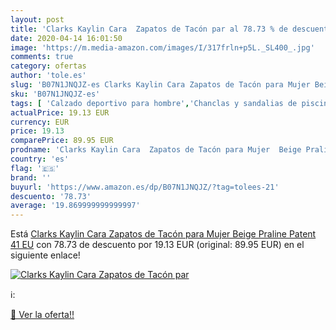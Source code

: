 ```yaml
---
layout: post
title: 'Clarks Kaylin Cara  Zapatos de Tacón par al 78.73 % de descuento'
date: 2020-04-14 16:01:50
image: 'https://m.media-amazon.com/images/I/317frln+p5L._SL400_.jpg'
comments: true
category: ofertas
author: 'tole.es'
slug: 'B07N1JNQJZ-es Clarks Kaylin Cara Zapatos de Tacón para Mujer Beige...'
sku: 'B07N1JNQJZ-es'
tags: [ 'Calzado deportivo para hombre','Chanclas y sandalias de piscina para hombre','Sandalias de vestir para hombre','Zapatillas y calzado deportivo para hombre','Zapatos','Zapatos para hombre','Zapatos y complementos','zapatos', ]
actualPrice: 19.13 EUR
currency: EUR
price: 19.13
comparePrice: 89.95 EUR
prodname: 'Clarks Kaylin Cara  Zapatos de Tacón para Mujer  Beige Praline Patent  41 EU'
country: 'es'
flag: '🇪🇸'
brand: ''
buyurl: 'https://www.amazon.es/dp/B07N1JNQJZ/?tag=tolees-21'
descuento: '78.73'
average: '19.869999999999997'
---
```


Está [Clarks Kaylin Cara  Zapatos de Tacón para Mujer  Beige Praline Patent  41 EU](https://www.amazon.es/dp/B07N1JNQJZ/?tag=tolees-21) con 78.73 de descuento por 19.13 EUR (original: 89.95 EUR) en el siguiente enlace!

[![Clarks Kaylin Cara  Zapatos de Tacón par](https://m.media-amazon.com/images/I/317frln+p5L._SL400_.jpg)](https://www.amazon.es/dp/B07N1JNQJZ/?tag=tolees-21)

ℹ️:


[🛒 Ver la oferta!!](https://www.amazon.es/dp/B07N1JNQJZ/?tag=tolees-21)
